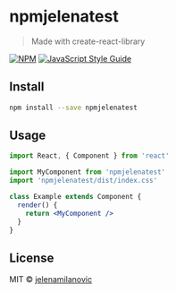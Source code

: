 # npmjelenatest

> Made with create-react-library

[![NPM](https://img.shields.io/npm/v/npmjelenatest.svg)](https://www.npmjs.com/package/npmjelenatest) [![JavaScript Style Guide](https://img.shields.io/badge/code_style-standard-brightgreen.svg)](https://standardjs.com)

## Install

```bash
npm install --save npmjelenatest
```

## Usage

```jsx
import React, { Component } from 'react'

import MyComponent from 'npmjelenatest'
import 'npmjelenatest/dist/index.css'

class Example extends Component {
  render() {
    return <MyComponent />
  }
}
```

## License

MIT © [jelenamilanovic](https://github.com/jelenamilanovic)
